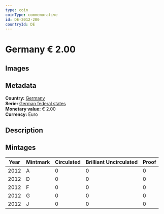 ```yaml
---
type: coin
coinType: commemorative
id: DE-2012-200
countryId: DE
---
```


# Germany € 2.00

## Images


## Metadata

**Country:** [Germany](../../Countries/Germany/index.md)\
**Serie:** [German federal states](index.md)\
**Monetary value:** € 2.00\
**Currency:** Euro

## Description


## Mintages

| Year | Mintmark | Circulated | Brilliant Uncirculated | Proof |
| ---- | -------- | ---------- | ---------------------- | ----- |
| 2012 | A | 0| 0 | 0 |
| 2012 | D | 0| 0 | 0 |
| 2012 | F | 0| 0 | 0 |
| 2012 | G | 0| 0 | 0 |
| 2012 | J | 0| 0 | 0 |
